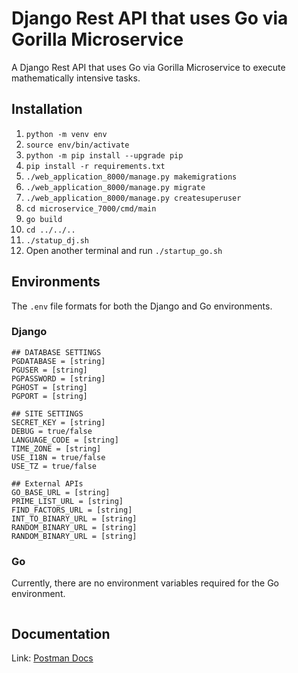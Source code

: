 # Django Rest API that uses Go via Gorilla Microservice

A Django Rest API that uses Go via Gorilla Microservice to execute mathematically intensive tasks.

## Installation

1. `python -m venv env`
2. `source env/bin/activate`
3. `python -m pip install --upgrade pip`
4. `pip install -r requirements.txt`
5. `./web_application_8000/manage.py makemigrations`
6. `./web_application_8000/manage.py migrate`
7. `./web_application_8000/manage.py createsuperuser`
8. `cd microservice_7000/cmd/main`
9. `go build`
10. `cd ../../..`
11. `./statup_dj.sh`
12. Open another terminal and run `./startup_go.sh`

## Environments

The `.env` file formats for both the Django and Go environments.

### Django

```.env
## DATABASE SETTINGS
PGDATABASE = [string]
PGUSER = [string]
PGPASSWORD = [string]
PGHOST = [string]
PGPORT = [string]

## SITE SETTINGS
SECRET_KEY = [string]
DEBUG = true/false
LANGUAGE_CODE = [string]
TIME_ZONE = [string]
USE_I18N = true/false
USE_TZ = true/false

## External APIs
GO_BASE_URL = [string]
PRIME_LIST_URL = [string]
FIND_FACTORS_URL = [string]
INT_TO_BINARY_URL = [string]
RANDOM_BINARY_URL = [string]
RANDOM_BINARY_URL = [string]
```

### Go

Currently, there are no environment variables required for the Go environment.

```.env
```

## Documentation

Link: [Postman Docs](https://documenter.getpostman.com/view/17779018/Uyr4JKHS)
